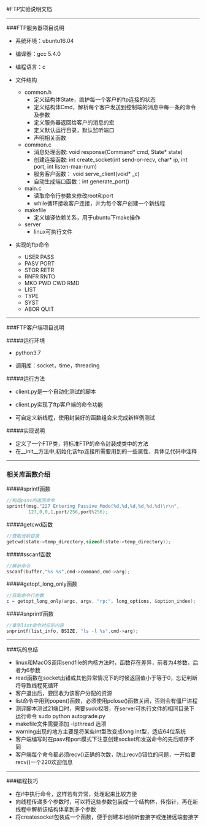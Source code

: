 #FTP实验说明文档
***

###FTP服务器项目说明

* 系统环境：ubuntu16.04

* 编译器：gcc 5.4.0

* 编程语言：c

* 文件结构
	* common.h
		* 定义结构体State，维护每一个客户的ftp连接的状态
		* 定义结构体Cmd，解析每个客户发送到控制端的消息中每一条的命令及参数
		* 定义服务器返回给客户的消息的宏
		* 定义默认运行目录，默认监听端口
		* 声明相关函数
	* common.c
		*  消息处理函数: void response(Command* cmd, State\* state)
		*  创建连接函数: int create_socket(int send-or-recv, char* ip, int port, int listen-max-num)
		*  服务客户函数： void serve_client(void* _c)
		*  自动生成端口函数：int generate_port()
	* main.c
		*  读取命令行参数来修改root和port
		*  while循环接收客户连接，并为每个客户创建一个新线程
	* makefile
		*  定义编译依赖关系，用于ubuntu下make操作
	* server
		*  linux可执行文件
* 实现的ftp命令
	* USER PASS 
	* PASV PORT 
	* STOR RETR 
	* RNFR RNTO 
	* MKD PWD CWD RMD 
	* LIST
	* TYPE 
	* SYST 
	* ABOR QUIT
	
***

###FTP客户端项目说明


#####运行环境
*	python3.7

*	调用库：socket，time，threading

#####运行方法
* client.py是一个自动化测试的脚本

* client.py实现了ftp客户端的命令功能

* 可自定义新线程，使用封装好的函数组合来完成新样例测试

#####实现说明
* 定义了一个FTP类，将标准FTP的命令封装成类中的方法
* 在\__init__方法中,初始化该ftp连接所需要用到的一些属性，具体见代码中注释

*** 

### 相关库函数介绍

#####sprintf函数
```c
//构造pasv的返回命令
sprintf(msg,"227 Entering Passive Mode(%d,%d,%d,%d,%d,%d)\r\n",
		127,0,0,1,port/256,port%256);
```
#####getcwd函数
```c
//获取当前目录
getcwd(state->temp_directory,sizeof(state->temp_directory));
```
#####sscanf函数
```c
//解析命令
sscanf(buffer,"%s %s",cmd->command,cmd->arg);
```
#####getopt_long\_only函数
```c
//获取命令行参数
c = getopt_long_only(argc, argv, "rp:", long_options, &option_index);
```
#####snprintf函数
```c
//拿到list命令对应的内容
snprintf(list_info, BSIZE, "ls -l %s",cmd->arg);
```
***

###坑的总结
* linux和MacOS调用sendfile的内核方法时，函数存在差异，前者为4参数，后者为6参数
* read函数在socket出错或其他异常情况下的时候返回值小于等于0，忘记判断将导致线程死循环
* 客户退出后，要回收为该客户分配的资源
* list命令中用到popen()函数，必须使用pclose()函数关闭，否则会有僵尸进程
* 测评脚本测试21端口时，需要sudo权限，在server可执行文件的相同目录下运行命令 sudo python autograde.py
* makefile文件需要添加 -lpthread 选项
* warning出现的地方主要是将某些int型改变成long int型，适应64位系统
* 客户端编写时在pasv和port模式下注意创建socket和发送命令的先后顺序不同
* 客户端每个命令都必须recv()正确的次数，防止recv()错位的问题，一开始要recv()一个220欢迎信息

***

###编程技巧
* 在if中执行命令，这样若有异常，处理起来比较方便
* 向线程传递多个参数时，可以将这些参数包装成一个结构体，传指针，再在新线程中解析该结构体拿到多个参数
* 将createsocket包装成一个函数，便于创建本地监听套接字或连接远端套接字


